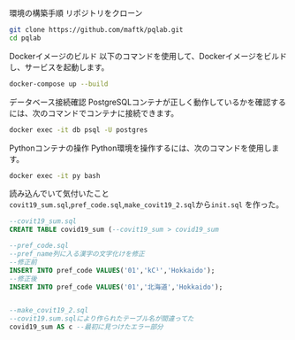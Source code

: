環境の構築手順
リポジトリをクローン

```bash
git clone https://github.com/maftk/pqlab.git
cd pqlab
```
Dockerイメージのビルド 以下のコマンドを使用して、Dockerイメージをビルドし、サービスを起動します。
```bash
docker-compose up --build
```
データベース接続確認 PostgreSQLコンテナが正しく動作しているかを確認するには、次のコマンドでコンテナに接続できます。

```bash
docker exec -it db psql -U postgres

```
Pythonコンテナの操作 Python環境を操作するには、次のコマンドを使用します。
```bash
docker exec -it py bash

```

読み込んでいて気付いたこと\
`covit19_sum.sql`,`pref_code.sql`,`make_covit19_2.sql`から`init.sql`
を作った。
```sql
--covit19_sum.sql
CREATE TABLE covid19_sum (--covit19_sum > covid19_sum

--pref_code.sql
--pref_name列に入る漢字の文字化けを修正
--修正前
INSERT INTO pref_code VALUES('01','kC¹','Hokkaido');
--修正後
INSERT INTO pref_code VALUES('01','北海道','Hokkaido');


--make_covit19_2.sql
--covit19.sum.sqlにより作られたテーブル名が間違ってた
covid19_sum AS c --最初に見つけたエラー部分
```
